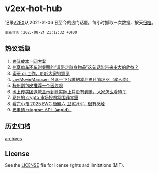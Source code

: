 # v2ex-hot-hub

 记录[V2EX](https://www.v2ex.com/)从 2021-01-06 日至今的热门话题。每小时抓取一次数据，按天[归档](archives)。

`更新时间：2025-08-24 21:19:32 +0800`

## 热议话题

1. [求低成本上网方案](https://www.v2ex.com/t/1154521)
1. [共享单车还车时提醒的“请带走随身物品”这句话能带来多大的收益？](https://www.v2ex.com/t/1154532)
1. [读研 or 工作，听听大家的意见](https://www.v2ex.com/t/1154503)
1. [JavMovieManager 分享一下我做的本地影片管理器（成人向）](https://www.v2ex.com/t/1154524)
1. [杭州割包皮推荐一个医院呗](https://www.v2ex.com/t/1154537)
1. [网上传美团退款显示到账实际上并没有到账，大家怎么看待？](https://www.v2ex.com/t/1154526)
1. [现在的 crypto 市场投机氛围非常重](https://www.v2ex.com/t/1154518)
1. [看完小孩 2025 EWC 街霸六 卫冕冠军，很有感触](https://www.v2ex.com/t/1154540)
1. [代申请 telegram API（appid）](https://www.v2ex.com/t/1154528)

## 历史归档

[archives](archives)

## License

See the [LICENSE](LICENSE) file for license rights and limitations (MIT).
